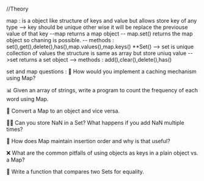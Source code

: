 //Theory

map : is a object like structure of keys and value but allows store key of any type 
--> key should be unique other wise it will be replace the previouse value of that key
--map returns a map object
-- map.set() returns the map object so chaning is possible.
-- methods : set(),get(),delete(),has(),map.values(),map.keys()
**Set()
--> set is unique collection of values the structure is same as array but store uniuq value
-->set returns a set object
--> methods : add(),clear(),delete(),has()

set and map questions : 
🧠 How would you implement a caching mechanism using Map?

📊 Given an array of strings, write a program to count the frequency of each word using Map.

🔁 Convert a Map to an object and vice versa.

🕵️‍♂️ Can you store NaN in a Set? What happens if you add NaN multiple times?

🔄 How does Map maintain insertion order and why is that useful?

❌ What are the common pitfalls of using objects as keys in a plain object vs. a Map?

🧪 Write a function that compares two Sets for equality.